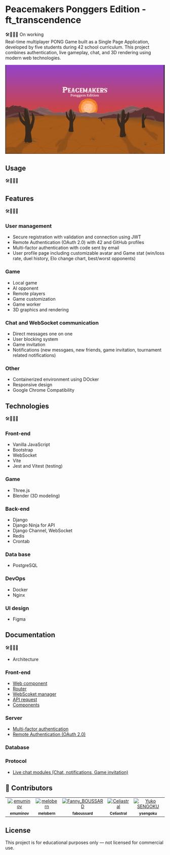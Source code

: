 # Peacemakers Ponggers Edition - ft_transcendence
🛠️👷🏻‍♂️ On working   
Real-time multiplayer PONG Game built as a Single Page Application, developed by five students during 42 school curriculum.
This project combines authentication, live gameplay, chat, and 3D rendering using modern web technologies.

![Peacemakers](./assets/PeaceMakers_cover.png)

## Usage
🛠️👷🏻‍♂️

## Features
🛠️👷🏻‍♂️
### User management
- Secure registration with validation and connection using JWT
- Remote Authentication (OAuth 2.0) with 42 and GitHub profiles
- Multi-factor authentication with code sent by email
- User profile page including customizable avatar and Game stat (win/loss rate, duel history, Elo change chart, best/worst opponents)

### Game
- Local game
- AI opponent
- Remote players
- Game customization
- Game worker
- 3D graphics and rendering

### Chat and WebSocket communication
- Direct messages one on one
- User blocking system
- Game invitation
- Notifications (new messgaes, new friends, game invitation, tournament related notifications) 

### Other
- Containerized environment using DOcker
- Responsive design
- Google Chrome Compatibility

## Technologies
🛠️👷🏻‍♂️
### Front-end
- Vanilla JavaScript
- Bootstrap
- WebSocket
- Vite
- Jest and Vitest (testing)

### Game
- Three.js
- Blender (3D modeling)

### Back-end
- Django
- Django Ninja for API
- Django Channel, WebSocket
- Redis
- Crontab

### Data base
- PostgreSQL

### DevOps
- Docker
- Nginx

### UI design
- Figma

## Documentation
🛠️👷🏻‍♂️
- Architecture
  
### Front-end
- [Web component](/doc/front/Component.md)
- [Router](doc/front/Router.md)
- [WebScoket manager](doc/front/SocketManager.md)
- [API request](doc/front/ApiRequest.md)
- [Components](/doc/front/components/)

### Server
- [Multi-factor authentication](/doc/server/DOC_mfa.md)
- [Remote Authentication (OAuth 2.0)](/doc/server/DOC_oauth2.md)

### Database

### Protocol
- [Live chat modules (Chat, notifications, Game invitation)](/doc/protocol/livechatModuleProtocol.md)


## 👥 Contributors

<table>
  <tr>
    <td align="center">
      <a href="https://github.com/emuminov">
        <img src="https://avatars.githubusercontent.com/emuminov" width="80px;" alt="emuminov"/><br />
        <sub><b>emuminov</b></sub>
      </a>
    </td>
    <td align="center">
      <a href="https://github.com/melobern">
        <img src="https://avatars.githubusercontent.com/melobern" width="80px;" alt="melobern"/><br />
        <sub><b>melobern</b></sub>
      </a>
    </td>
    <td align="center">
      <a href="https://github.com/faboussard">
        <img src="https://avatars.githubusercontent.com/faboussard" width="80px;" alt="Fanny_BOUSSARD"/><br />
        <sub><b>faboussard</b></sub>
      </a>
    </td>
    <td align="center">
      <a href="https://github.com/Celiastral">
        <img src="https://avatars.githubusercontent.com/Celiastral" width="80px;" alt="Celiastral"/><br />
        <sub><b>Celiastral</b></sub>
      </a>
    </td>
    <td align="center">
      <a href="https://github.com/ysengoku">
        <img src="https://avatars.githubusercontent.com/ysengoku" width="80px;" alt="Yuko SENGOKU"/><br />
        <sub><b>ysengoku</b></sub>
      </a>
    </td>
  </tr>
</table>

## License
This project is for educational purposes only — not licensed for commercial use.

